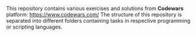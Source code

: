 This repository contains various exercises and solutions from <b>Codewars</b> platform: https://www.codewars.com/
The structure of this repository is separated into different folders containing tasks in respective programming or scripting languages.
